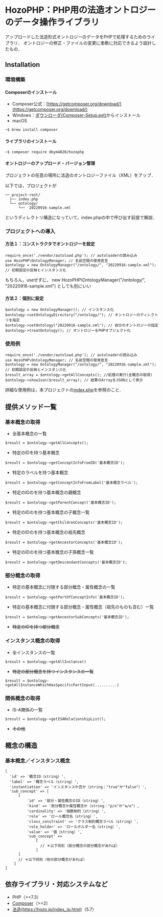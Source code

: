 # HozoPHP：PHP用の法造オントロジーのデータ操作ライブラリ
アップロードした法造形式オントロジーのデータをPHPで処理するためのライブラリ．
オントロジーの修正・ファイルの変更に柔軟に対応できるよう設計したもの．

## Installation
### 環境構築
#### Composerのインストール
- Composer公式：[https://getcomposer.org/download/](https://getcomposer.org/download/)
- Windows：[ダウンローダ(Composer-Setup.ext)](https://getcomposer.org/Composer-Setup.exe)からインストール
- macOS
```
~$ brew install composer
```

#### ライブラリのインストール

```
~$ composer require dbym4820/hozophp
```

#### オントロジーのアップロード・バージョン管理
プロジェクトの任意の場所に法造のオントロジーファイル（XML）をアップ．

以下では，プロジェクトが
```
── project-root/
  ├── index.php
  └── ontology/
	  └──  20220916-sample.xml
```
というディレクトリ構造になっていて，index.phpの中で呼び出す前提で解説．


### プロジェクトへの導入
#### 方法１：コンストラクタでオントロジーを設定

```
require_once('./vendor/autoload.php'); // autoloaderの読み込み
use HozoPHP\OntologyManager; // 名前空間の使用宣言
$ontology = new OntologyManager("/ontology/", "20220916-sample.xml"); // 初期設定の反映とインスタンス化
```

もちろん，useせずに， new HozoPHP\OntologyManager("/ontology/", "20220916-sample.xml") としても別にいい

#### 方法２：個別に設定

```
$ontology = new OntologyManager(); // インスタンス化
$ontology->setOntologyDirectory("/ontology/"); // オントロジーのディレクトリを指定
$ontology->setOntology("20220916-sample.xml"); // 自分のオントロジーの指定
$ontology->treatOntology(); // オントロジーをPHPオブジェクト化

```

### 使用例

```
require_once('./vendor/autoload.php'); // autoloaderの読み込み
use HozoPHP\OntologyManager; // 名前空間の使用宣言
$ontology = new OntologyManager("/ontology/", "20220916-sample.xml"); // 初期設定の反映とインスタンス化
$result_array = $ontology->getAllConcepts(); //処理の実行(全概念の取得)
$ontology->showJson($result_array); // 結果のArrayをJSONとして表示
```

詳細な使用例は，本プロジェクトの[index.php](./index.php)を参照のこと．


## 提供メソッド一覧
### 基本概念の取得
- 全基本概念の一覧
```
$result = $ontology->getAllConcepts();
```

- 特定のIDを持つ基本概念
```
$result = $ontology->getConceptInfoFromID('基本概念ID');
```

- 特定のラベルを持つ基本概念
```
$result = $ontology->getConceptInfoFromLabel('基本概念ラベル');
```

- 特定のIDのを持つ基本概念の親概念
```
$result = $ontology->getParentConcept('基本概念ID');
```

- 特定のIDのを持つ基本概念の子概念一覧
```
$result = $ontology->getChildrenConcepts('基本概念ID');
```

- 特定のIDのを持つ基本概念の祖先概念
```
$result = $ontology->getAncestorConcepts('基本概念ID');
```

- 特定のIDのを持つ基本概念の子孫概念一覧
```
$result = $ontology->getDescendantConcepts('基本概念ID');
```

### 部分概念の取得
- 特定の基本概念に付随する部分概念・属性概念の一覧
```
$result = $ontology->getPartOfConceptInfo('基本概念ID');
```

- 特定の基本概念に付随する部分概念・属性概念（祖先のものも含む）一覧
```
$result = $ontology->getAncestorSubConcepts('基本概念ID');
```

- ~~特定のIDを持つ部分概念~~

### インスタンス概念の取得
- 全インスタンスの一覧
```
$result = $ontology->getAllInstance()
```

- ~~特定の部分概念を持つインスタンスの一覧~~
```
$result = $ontology->getAllInstanceWhichHasSpecificPartInput(..........)
```
 

### 関係概念の取得
- IS-A関係の一覧
```
$result = $ontology->getISARelationshipList();
```

- ~~その他~~

## 概念の構造
### 基本概念／インスタンス概念
```
[
  'id' => '概念ID（string）',
  'label' => '概念ラベル（string）',
  'instantiation' => 'インスタンスか否か（string："true"か"false"）',
  'sub_concept' => [ 
      [
		  'id' => '部分・属性概念のID（string）',
		  'kind' => '部分概念か属性概念か（string："p/o"か"a/o"）,
		  'cardinality' => '個数制約（string）',
		  'role' => 'ロール概念名（string）',
		  'class_constraint' => 'クラス制約概念ラベル（string）',
		  'role_holder' => 'ロールホルダー名（string）',
		  'value' => '値（string）',
		  'sub_concept' => 
			  [
			    // ＊以下同形（部分概念の部分概念があれば）
			  ]
	  ]
	  // ＊以下同形（他の部分概念があれば）
	]
]
```

## 依存ライブラリ・対応システムなど
- PHP（>=7.3）
- [Composer](https://getcomposer.org/)（>=2）
- [法造(https://hozo.jp/index_jp.html)](https://hozo.jp/index_jp.html)（5.7）

